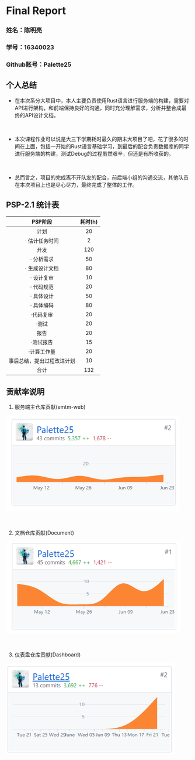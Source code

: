 # Final Report


### 姓名：陈明亮

### 学号：16340023

### Github账号：Palette25



## 个人总结

* 在本次系分大项目中，本人主要负责使用Rust语言进行服务端的构建，需要对API进行架构，和前端保持良好的沟通，同时充分理解需求，分析并整合成最终的API设计文档。

  ​


* 本次课程作业可以说是大三下学期耗时最久的期末大项目了吧，花了很多的时间在上面，包括一开始的Rust语言基础学习，到最后的配合负责数据库的同学进行服务端的构建，测试Debug的过程虽然艰辛，但还是有所收获的。

  ​

* 总而言之，项目的完成离不开队友的配合，前后端小组的沟通交流，其他队员在本次项目上也是尽心尽力，最终完成了整体的工作。



## PSP-2.1 统计表

|    PSP阶段     | 耗时(h) |
| :------------: | :-----: |
|      计划      | 20 |
| · 估计任务时间 | 2 |
|      开发      | 120 |
|   · 分析需求   | 50 |
| · 生成设计文档 | 80 |
|   · 设计复审   | 10 |
|   · 代码规范   | 20 |
|   · 具体设计   | 50 |
|   · 具体编码   | 80 |
| ·代码复审 | 20 |
| ·测试 | 20 |
| 报告 | 20 |
| ·测试报告 | 15 |
| ·计算工作量 | 20 |
| 事后总结，提出过程改进计划 | 10 |
| 合计 | 132 |



## 贡献率说明

1. 服务端主仓库贡献(emtm-web)

 ![img](1.png)

  ​


2. 文档仓库贡献(Document)


 ![img](2.png)

  ​


3. 仪表盘仓库贡献(Dashboard)

 ![img](3.png)

  ​